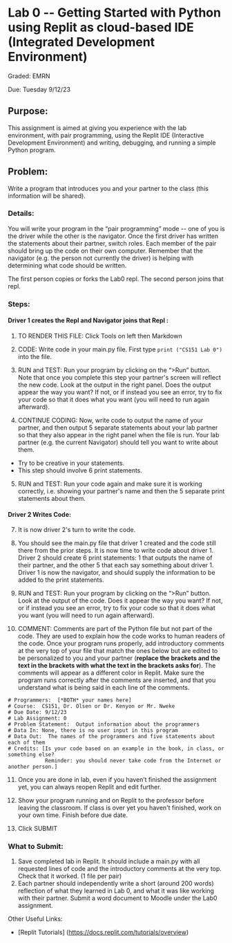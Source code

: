 # Lab 0 -- Getting Started with Python using Replit as cloud-based IDE (Integrated Development Environment)

Graded: EMRN			

Due: Tuesday 9/12/23

## Purpose:  

This assignment is aimed at giving you experience with the lab environment, with pair programming, using the Replit IDE (Interactive Development Environment) and writing, debugging, and running a simple Python program.

## Problem: 

Write a program that introduces you and your partner to the class (this information will be shared). 

### Details: 

You will write your program in the “pair programming” mode -- one of you is the driver while the other is the navigator.  Once the first driver has written the statements about their partner, switch roles. Each member of the pair should bring up the code on their own computer. Remember that the navigator (e.g. the person not currently the driver) is helping with determining what code should be written. 

The first person copies or forks the Lab0 repl. The second person joins that repl.

### Steps:

#### Driver 1 creates the Repl and Navigator joins that Repl :

1.	TO RENDER THIS FILE: Click Tools on left then Markdown

2.	CODE: Write code in your main.py file. First type `print ("CS151 Lab 0")` into the file.

3.	RUN and TEST: Run your program by clicking on the “>Run” button. Note that once you complete this step your partner's screen will reflect the new code. Look at the output in the right panel. Does the output appear the way you want? If not, or if instead you see an error, try to fix your code so that it does what you want (you will need to run again afterward).

4. CONTINUE CODING: Now, write code to output the name of your partner, and then output 5 separate statements about your lab partner so that they also appear in the right panel when the file is run. Your lab partner (e.g. the current Navigator) should tell you want to write about them. 
  * Try to be creative in your statements. 
  * This step should involve 6 print statements.

5.	RUN and TEST: Run your code again and make sure it is working correctly, i.e. showing your partner's name and then the 5 separate print statements about them. 


#### Driver 2 Writes Code:

7. It is now driver 2's turn to write the code. 

8. You should see the main.py file that driver 1 created and the code still there from the prior steps. It is now time to write code about driver 1. Driver 2 should create 6 print statements: 1 that outputs the name of their partner, and the other 5 that each say something about driver 1. Driver 1 is now the navigator, and should supply the information to be added to the print statements.

9.  RUN and TEST: Run your program by clicking on the “>Run” button.  Look at the output of the code. Does it appear the way you want? If not, or if instead you see an error, try to fix your code so that it does what you want (you will need to run again afterward).

10.	COMMENT: Comments are part of the Python file but not part of the code. They are used to explain how the code works to human readers of the code.  Once your program runs properly, add introductory comments at the very top of your file that match the ones below but are edited to be personalized to you and your partner (**replace the brackets and the text in the brackets with what the text in the brackets asks for**). The comments will appear as a different color in Replit. Make sure the program runs correctly after the comments are inserted, and that you understand what is being said in each line of the comments.
  ```
  # Programmers:  [*BOTH* your names here]
  # Course:  CS151, Dr. Olsen or Dr. Kenyon or Mr. Nweke  
  # Due Date: 9/12/23
  # Lab Assignment: 0
  # Problem Statement:  Output information about the programmers
  # Data In: None, there is no user input in this program
  # Data Out:  The names of the programmers and five statements about each of them
  # Credits: [Is your code based on an example in the book, in class, or something else?  
              Reminder: you should never take code from the Internet or another person.]
  ```

11.	Once you are done in lab, even if you haven’t finished the assignment yet, you can always reopen Replit and edit further.

12. Show your program running and on Replit to the professor before leaving the classroom. If class is over yet you haven't finished, work on your own time. Finish before due date.
13. Click SUBMIT

### What to Submit:

1.	Save completed lab in Replit. It should include a main.py with all requested lines of code and the introductory comments at the very top. Check that it worked. (1 file per pair)
2.	Each partner should independently write a short (around 200 words) reflection of what they learned in Lab 0, and what it was like working with their partner. Submit a word document to Moodle under the Lab0 assignment. 

Other Useful Links:

* [Replit Tutorials] (https://docs.replit.com/tutorials/overview)




